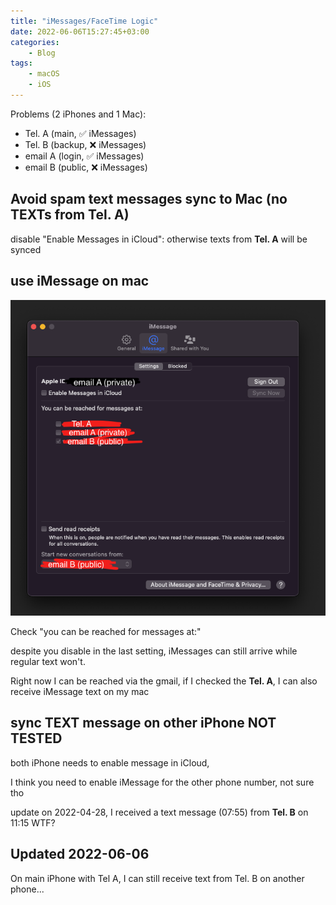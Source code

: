 ```yaml
---
title: "iMessages/FaceTime Logic"
date: 2022-06-06T15:27:45+03:00
categories:
    - Blog
tags:
    - macOS
    - iOS
---
```


Problems (2 iPhones and 1 Mac):

* Tel. A (main,  :white_check_mark: iMessages)
* Tel. B (backup, :x: iMessages)
* email A (login, :white_check_mark: iMessages)
* email B (public, :x: iMessages)

## Avoid spam text messages sync to Mac (no TEXTs from Tel. A)

disable "Enable Messages in iCloud": otherwise texts from **Tel. A** will be synced 

## use iMessage on mac

![](images/imessage_mac_setting.png)

Check "you can be reached for messages at:"

despite you disable in the last setting, iMessages can still arrive while regular text won't.

Right now I can be reached via the gmail, if I checked the **Tel. A**, I can also receive iMessage text on my mac

## sync TEXT message on other iPhone NOT TESTED

both iPhone needs to enable message in iCloud,

I think you need to enable iMessage for the other phone number, not sure tho

update on 2022-04-28, I received a text message (07:55) from **Tel. B** on 11:15 WTF?

## Updated 2022-06-06

On main iPhone with Tel A, I can still receive text from Tel. B on another phone...


